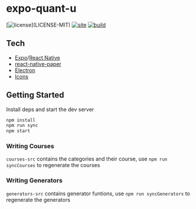 # expo-quant-u

[![license](https://img.shields.io/badge/license-MIT%2FApache--2.0-blue")](LICENSE-MIT)
[![site](https://img.shields.io/badge/www-quantu-blue.svg)](https://quantu-app.github.io/expo-quant-u/)
[![build](https://github.com/quantu-app/expo-quant-u/workflows/Test/badge.svg)](https://github.com/quantu-app/expo-quant-u/actions?query=workflow%3ATest)

## Tech

- [Expo](https://docs.expo.io/)/[React Native](https://reactnative.dev/docs/getting-started)
- [react-native-paper](https://callstack.github.io/react-native-paper/index.html)
- [Electron](https://www.electronjs.org/)
- [Icons](https://icons.expo.fyi/)

## Getting Started

Install deps and start the dev server

```bash
npm install
npm run sync
npm start
```

### Writing Courses

`courses-src` contains the categories and their course, use `npm run syncCourses` to regenerate the courses

### Writing Generators

`generators-src` contains generator funtions, use `npm run syncGenerators` to regenerate the generators
